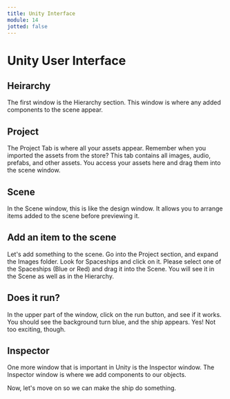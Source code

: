 ```yaml
---
title: Unity Interface
module: 14
jotted: false
---
```


# Unity User Interface

## Heirarchy

The first window is the Hierarchy section.  This window is where any added components to the scene appear.

## Project

The Project Tab is where all your assets appear.  Remember when you imported the assets from the store?  This tab contains all images, audio, prefabs, and other assets.  You access your assets here and drag them into the scene window.

## Scene

In the Scene window, this is like the design window.  It allows you to arrange items added to the scene before previewing it.

## Add an item to the scene

Let's add something to the scene.  Go into the Project section, and expand the Images folder.  Look for Spaceships and click on it.  Please select one of the Spaceships (Blue or Red) and drag it into the Scene.  You will see it in the Scene as well as in the Hierarchy.

## Does it run?

In the upper part of the window, click on the run button, and see if it works. You should see the background turn blue, and the ship appears.  Yes!  Not too exciting, though.

## Inspector

One more window that is important in Unity is the Inspector window.  The Inspector window is where we add components to our objects.



Now, let's move on so we can make the ship do something.


